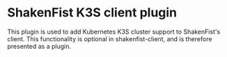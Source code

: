 # ShakenFist K3S client plugin

This plugin is used to add Kubernetes K3S cluster support to ShakenFist's
client. This functionality is optional in shakenfist-client, and is therefore
presented as a plugin.
